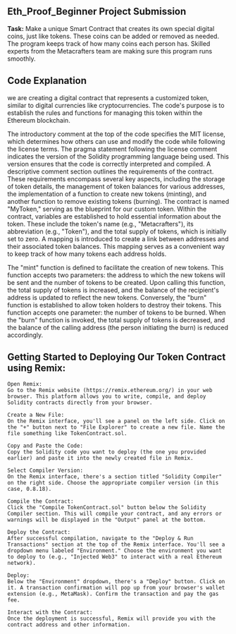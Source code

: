 ## Eth_Proof_Beginner Project Submission

**Task:** Make a unique Smart Contract that creates its own special digital coins, just like tokens. These coins can be added or removed as needed. The program keeps track of how many coins each person has. Skilled experts from the Metacrafters team are making sure this program runs smoothly.

## Code Explanation

we are creating a digital contract that represents a customized token, similar to digital currencies like cryptocurrencies. The code's purpose is to establish the rules and functions for managing this token within the Ethereum blockchain.

The introductory comment at the top of the code specifies the MIT license, which determines how others can use and modify the code while following the license terms. The pragma statement following the license comment indicates the version of the Solidity programming language being used. This version ensures that the code is correctly interpreted and compiled. A descriptive comment section outlines the requirements of the contract. These requirements encompass several key aspects, including the storage of token details, the management of token balances for various addresses, the implementation of a function to create new tokens (minting), and another function to remove existing tokens (burning). The contract is named "MyToken," serving as the blueprint for our custom token. Within the contract, variables are established to hold essential information about the token. These include the token's name (e.g., "Metacrafters"), its abbreviation (e.g., "Token"), and the total supply of tokens, which is initially set to zero. A mapping is introduced to create a link between addresses and their associated token balances. This mapping serves as a convenient way to keep track of how many tokens each address holds.

The "mint" function is defined to facilitate the creation of new tokens. This function accepts two parameters: the address to which the new tokens will be sent and the number of tokens to be created. Upon calling this function, the total supply of tokens is increased, and the balance of the recipient's address is updated to reflect the new tokens. Conversely, the "burn" function is established to allow token holders to destroy their tokens. This function accepts one parameter: the number of tokens to be burned. When the "burn" function is invoked, the total supply of tokens is decreased, and the balance of the calling address (the person initiating the burn) is reduced accordingly.

## Getting Started to Deploying Our Token Contract using Remix:

```
Open Remix:
Go to the Remix website (https://remix.ethereum.org/) in your web browser. This platform allows you to write, compile, and deploy Solidity contracts directly from your browser.

Create a New File:
On the Remix interface, you'll see a panel on the left side. Click on the "+" button next to "File Explorer" to create a new file. Name the file something like TokenContract.sol.

Copy and Paste the Code:
Copy the Solidity code you want to deploy (the one you provided earlier) and paste it into the newly created file in Remix.

Select Compiler Version:
On the Remix interface, there's a section titled "Solidity Compiler" on the right side. Choose the appropriate compiler version (in this case, 0.8.18).

Compile the Contract:
Click the "Compile TokenContract.sol" button below the Solidity Compiler section. This will compile your contract, and any errors or warnings will be displayed in the "Output" panel at the bottom.

Deploy the Contract:
After successful compilation, navigate to the "Deploy & Run Transactions" section at the top of the Remix interface. You'll see a dropdown menu labeled "Environment." Choose the environment you want to deploy to (e.g., "Injected Web3" to interact with a real Ethereum network).

Deploy:
Below the "Environment" dropdown, there's a "Deploy" button. Click on it. A transaction confirmation will pop up from your browser's wallet extension (e.g., MetaMask). Confirm the transaction and pay the gas fee.

Interact with the Contract:
Once the deployment is successful, Remix will provide you with the contract address and other information.
```
